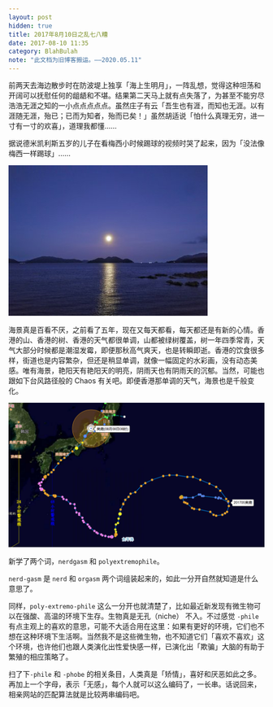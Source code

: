 ```yaml
---
layout: post
hidden: true
title: 2017年8月10日之乱七八糟
date: 2017-08-10 11:35
category: BlahBulah
note: "此文档为旧博客搬运。——2020.05.11"
---
```


前两天去海边散步时在防波堤上独享「海上生明月」，一阵乱想，觉得这种坦荡和开阔可以抚慰任何的龃龉和不堪。结果第二天马上就有点失落了，为甚至不能穷尽浩浩无涯之知的一小点点点点点。虽然庄子有云「吾生也有涯，而知也无涯。以有涯随无涯，殆已；已而为知者，殆而已矣！」虽然胡适说「怕什么真理无穷，进一寸有一寸的欢喜」，道理我都懂……

据说德米凯利斯五岁的儿子在看梅西小时候踢球的视频时哭了起来，因为「没法像梅西一样踢球」……

![moon rise](/assets/moon.jpg)

海景真是百看不厌，之前看了五年，现在又每天都看，每天都还是有新的心情。香港的山、香港的树、香港的天气都很单调，山都被绿树覆盖，树一年四季常青，天气大部分时候都是潮湿发霉，即便那秋高气爽天，也是转瞬即逝。香港的饮食很多样，街道也是内容繁杂，但还是稍显单调，就像一幅固定的水彩画，没有动态美感。唯有海景，艳阳天有艳阳天的明亮，阴雨天也有阴雨天的沉郁。当然，可能也跟如下台风路径般的 Chaos 有关吧。即便香港那单调的天气，海景也是千般变化。

![Noru's path](/assets/noru.png)

新学了两个词，`nerdgasm` 和 `polyextremophile`。

`nerd-gasm` 是 `nerd` 和 `orgasm` 两个词组装起来的，如此一分开自然就知道是什么意思了。

同样，`poly-extremo-phile` 这么一分开也就清楚了，比如最近新发现有微生物可以在强酸、高温的环境下生存。生物真是无孔（niche） 不入。不过感觉 `-phile` 有点主观上的喜欢的意思，可能不大适合用在这里：如果有更好的环境，它们也不想在这种环境下生活啊。当然我不是这些微生物，也不知道它们「喜欢不喜欢」这个环境，也许他们也跟人类演化出性爱快感一样，已演化出「欺骗」大脑的有助于繁殖的相应策略了。

扫了下`-phile` 和 `-phobe` 的相关条目，人类真是「矫情」，喜好和厌恶如此之多。再加上一个字母，表示「无感」，每个人就可以这么编码了，一长串。话说回来，相亲网站的匹配算法就是比较两串编码吧。